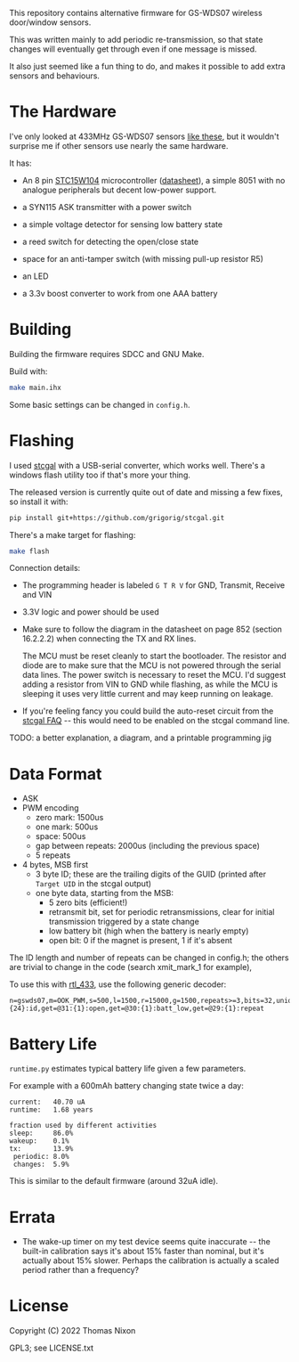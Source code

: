 This repository contains alternative firmware for GS-WDS07 wireless door/window
sensors.

This was written mainly to add periodic re-transmission, so that state changes
will eventually get through even if one message is missed.

It also just seemed like a fun thing to do, and makes it possible to add extra
sensors and behaviours.

# The Hardware

I've only looked at 433MHz GS-WDS07 sensors [like
these](https://uk.banggood.com/5Pcs-GS-WDS07-Wireless-Door-Sensor-Magnetic-Strip-433MHz-for-Security-Alarm-Home-System-p-1596007.html),
but it wouldn't surprise me if other sensors use nearly the same hardware.

It has:

- An 8 pin [STC15W104](https://www.stcmicro.com/stc/stc15w104.html)
  microcontroller
  ([datasheet](https://www.stcmicro.com/datasheet/STC15F2K60S2-en.pdf)), a
  simple 8051 with no analogue peripherals but decent low-power support.

- a SYN115 ASK transmitter with a power switch

- a simple voltage detector for sensing low battery state

- a reed switch for detecting the open/close state

- space for an anti-tamper switch (with missing pull-up resistor R5)

- an LED

- a 3.3v boost converter to work from one AAA battery

# Building

Building the firmware requires SDCC and GNU Make.

Build with:

```sh
make main.ihx
```

Some basic settings can be changed in `config.h`.

# Flashing

I used [stcgal](https://github.com/grigorig/stcgal) with a USB-serial
converter, which works well. There's a windows flash utility too if that's more
your thing.

The released version is currently quite out of date and missing a few fixes, so install it with:

```sh
pip install git+https://github.com/grigorig/stcgal.git
```

There's a make target for flashing:

```sh
make flash
```

Connection details:

- The programming header is labeled `G T R V` for GND, Transmit, Receive and
  VIN

- 3.3V logic and power should be used

- Make sure to follow the diagram in the datasheet on page 852 (section
  16.2.2.2) when connecting the TX and RX lines.

  The MCU must be reset cleanly to start the bootloader. The resistor and diode
  are to make sure that the MCU is not powered through the serial
  data lines. The power switch is necessary to reset the MCU. I'd suggest
  adding a resistor from VIN to GND while flashing, as while the MCU is
  sleeping it uses very little current and may keep running on leakage.

- If you're feeling fancy you could build the auto-reset circuit from the
  [stcgal
  FAQ](https://github.com/grigorig/stcgal/blob/master/doc/FAQ.md#how-can-i-use-the-autoreset-feature)
  -- this would need to be enabled on the stcgal command line.

TODO: a better explanation, a diagram, and a printable programming jig

# Data Format

- ASK
- PWM encoding
    - zero mark: 1500us
    - one mark: 500us
    - space: 500us
    - gap between repeats: 2000us (including the previous space)
    - 5 repeats
- 4 bytes, MSB first
    - 3 byte ID; these are the trailing digits of the GUID (printed after `Target UID` in the stcgal output)
    - one byte data, starting from the MSB:
        - 5 zero bits (efficient!)
        - retransmit bit, set for periodic retransmissions, clear for initial
          transmission triggered by a state change
        - low battery bit (high when the battery is nearly empty)
        - open bit: 0 if the magnet is present, 1 if it's absent

The ID length and number of repeats can be changed in config.h; the others are trivial to change in the code (search xmit_mark_1 for example), 

To use this with [rtl_433](https://github.com/merbanan/rtl_433), use the
following generic decoder:

```
n=gswds07,m=OOK_PWM,s=500,l=1500,r=15000,g=1500,repeats>=3,bits=32,unique,get=@0:{24}:id,get=@31:{1}:open,get=@30:{1}:batt_low,get=@29:{1}:repeat
```

# Battery Life

`runtime.py` estimates typical battery life given a few parameters.

For example with a 600mAh battery changing state twice a day:

```
current:   40.70 uA
runtime:   1.68 years

fraction used by different activities
sleep:     86.0%
wakeup:    0.1%
tx:        13.9%
 periodic: 8.0%
 changes:  5.9%
```

This is similar to the default firmware (around 32uA idle).

# Errata

- The wake-up timer on my test device seems quite inaccurate -- the built-in
  calibration says it's about 15% faster than nominal, but it's actually about
  15% slower. Perhaps the calibration is actually a scaled period rather than a
  frequency?

# License

Copyright (C) 2022 Thomas Nixon

GPL3; see LICENSE.txt

